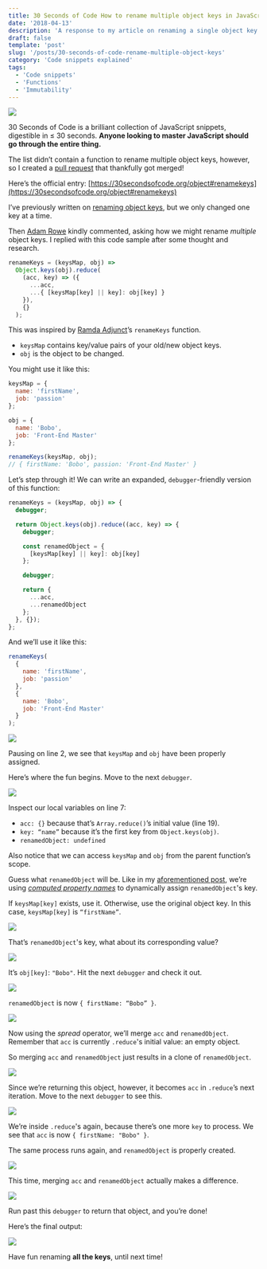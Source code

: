 ```yaml
---
title: 30 Seconds of Code How to rename multiple object keys in JavaScript
date: '2018-04-13'
description: 'A response to my article on renaming a single object key in JavaScript.'
draft: false
template: 'post'
slug: '/posts/30-seconds-of-code-rename-multiple-object-keys'
category: 'Code snippets explained'
tags:
  - 'Code snippets'
  - 'Functions'
  - 'Immutability'
---
```


![](https://cdn-images-1.medium.com/max/1600/1*qlRItHMmEVJGSEDRYJbGLA.png)

30 Seconds of Code is a brilliant collection of JavaScript snippets, digestible in ≤ 30 seconds. **Anyone looking to master JavaScript should go through the entire thing.**

The list didn’t contain a function to rename multiple object keys, however, so I created a [pull request](https://github.com/Chalarangelo/30-seconds-of-code/pull/646) that thankfully got merged!

Here’s the official entry: [https://30secondsofcode.org/object#renamekeys](https://30secondsofcode.org/object#renamekeys)

I’ve previously written on [renaming object keys](https://medium.com/front-end-hacking/immutably-rename-object-keys-in-javascript-5f6353c7b6dd), but we only changed one key at a time.

Then [Adam Rowe](https://medium.com/@adaminsley) kindly commented, asking how we might rename _multiple_ object keys. I replied with this code sample after some thought and research.

```js
renameKeys = (keysMap, obj) =>
  Object.keys(obj).reduce(
    (acc, key) => ({
      ...acc,
      ...{ [keysMap[key] || key]: obj[key] }
    }),
    {}
  );
```

This was inspired by [Ramda Adjunct](https://char0n.github.io/ramda-adjunct/2.6.0/RA.html#.renameKeys)’s `renameKeys` function.

- `keysMap` contains key/value pairs of your old/new object keys.
- `obj` is the object to be changed.

You might use it like this:

```js
keysMap = {
  name: 'firstName',
  job: 'passion'
};

obj = {
  name: 'Bobo',
  job: 'Front-End Master'
};

renameKeys(keysMap, obj);
// { firstName: 'Bobo', passion: 'Front-End Master' }
```

Let’s step through it! We can write an expanded, `debugger`-friendly version of this function:

```js
renameKeys = (keysMap, obj) => {
  debugger;

  return Object.keys(obj).reduce((acc, key) => {
    debugger;

    const renamedObject = {
      [keysMap[key] || key]: obj[key]
    };

    debugger;

    return {
      ...acc,
      ...renamedObject
    };
  }, {});
};
```

And we’ll use it like this:

```js
renameKeys(
  {
    name: 'firstName',
    job: 'passion'
  },
  {
    name: 'Bobo',
    job: 'Front-End Master'
  }
);
```

![](https://cdn-images-1.medium.com/max/1600/1*C9BI6jfACst-UcchX6wyyA.png)

Pausing on line 2, we see that `keysMap` and `obj` have been properly assigned.

Here’s where the fun begins. Move to the next `debugger`.

![](https://cdn-images-1.medium.com/max/1600/1*3HKJjlIj8tChHNlre9WV9Q.png)

Inspect our local variables on line 7:

- `acc: {}` because that’s `Array.reduce()`’s initial value (line 19).
- `key: “name”` because it’s the first key from `Object.keys(obj)`.
- `renamedObject: undefined`

Also notice that we can access `keysMap` and `obj` from the parent function’s scope.

Guess what `renamedObject` will be. Like in my [aforementioned post](https://medium.com/front-end-hacking/immutably-rename-object-keys-in-javascript-5f6353c7b6dd), we’re using [_computed property names_](https://developer.mozilla.org/en-US/docs/Web/JavaScript/Reference/Operators/Object_initializer) to dynamically assign `renamedObject`'s key.

If `keysMap[key]` exists, use it. Otherwise, use the original object key. In this case, `keysMap[key]` is `“firstName”`.

![](https://cdn-images-1.medium.com/max/1600/1*aYI7ss4IOWIipNsC40r9rg.png)

That’s `renamedObject`'s key, what about its corresponding value?

![](https://cdn-images-1.medium.com/max/1600/1*GEBIVtNMWIuosMVq4FLMQw.png)

It’s `obj[key]`: `"Bobo"`. Hit the next `debugger` and check it out.

![](https://cdn-images-1.medium.com/max/1600/1*XMGM2FxuNscmq_imZf8Nmw.png)

`renamedObject` is now `{ firstName: “Bobo” }`.

![](https://cdn-images-1.medium.com/max/1600/1*z8HEVhgr8-e5HFrtAK5lzg.png)

Now using the _spread_ operator, we’ll merge `acc` and `renamedObject`. Remember that `acc` is currently `.reduce`'s initial value: an empty object.

So merging `acc` and `renamedObject` just results in a clone of `renamedObject`.

![](https://cdn-images-1.medium.com/max/1600/1*Fw0QyV7VsU2UH-GtD-74WQ.png)

Since we’re returning this object, however, it becomes `acc` in `.reduce`’s next iteration. Move to the next `debugger` to see this.

![](https://cdn-images-1.medium.com/max/1600/1*h0Lxhtw1trErPruUBKamfA.png)

We’re inside `.reduce`'s again, because there’s one more `key` to process. We see that `acc` is now `{ firstName: "Bobo" }`.

The same process runs again, and `renamedObject` is properly created.

![](https://cdn-images-1.medium.com/max/1600/1*OfKamMrGJLBIvY2WgQrlaA.png)

This time, merging `acc` and `renamedObject` actually makes a difference.

![](https://cdn-images-1.medium.com/max/1600/1*uMdN7mSsIhgvzJCceftUOw.png)

Run past this `debugger` to return that object, and you’re done!

Here’s the final output:

![](https://cdn-images-1.medium.com/max/1600/1*TpcJHEG6MUxazCkNnCg6AQ.png)

Have fun renaming **all the keys**, until next time!
